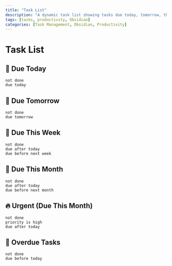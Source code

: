 ```yaml
---
title: "Task List"
description: "A dynamic task list showing tasks due today, tomorrow, this week, this month, and urgent tasks using Obsidian Tasks plugin."
tags: [tasks, productivity, Obsidian]
categories: [Task Management, Obsidian, Productivity]
---
```


# Task List

## 📅 Due Today
```tasks
not done
due today
```

## 📅 Due Tomorrow
```tasks
not done
due tomorrow
```

## 📅 Due This Week
```tasks
not done
due after today
due before next week
```

## 📅 Due This Month
```tasks
not done
due after today
due before next month
```

## 🔥 Urgent (Due This Month)
```tasks
not done
priority is high
due after today
```

## 📅 Overdue Tasks
```tasks
not done
due before today
```